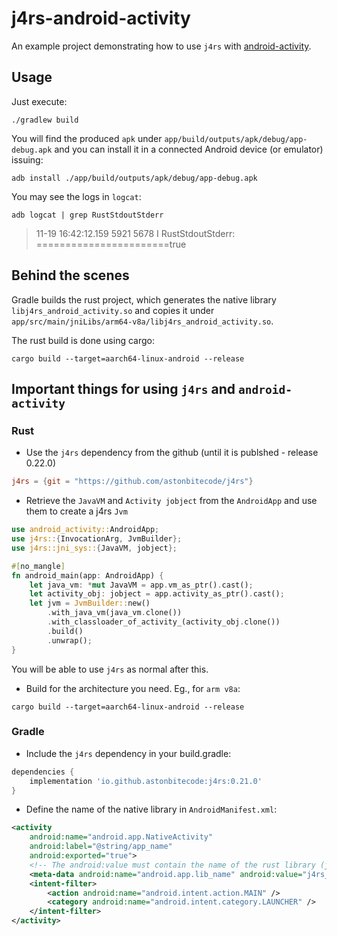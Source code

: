 # j4rs-android-activity
An example project demonstrating how to use `j4rs` with [android-activity](https://crates.io/crates/android-activity).

## Usage

Just execute:

```
./gradlew build
```

You will find the produced `apk` under `app/build/outputs/apk/debug/app-debug.apk` and you can install it in a connected Android device (or emulator) issuing:

```
adb install ./app/build/outputs/apk/debug/app-debug.apk
```

You may see the logs in `logcat`:

```
adb logcat | grep RustStdoutStderr
```

> 11-19 16:42:12.159 5921 5678 I RustStdoutStderr: =======================true


## Behind the scenes
Gradle builds the rust project, which generates the native library `libj4rs_android_activity.so` and copies it under `app/src/main/jniLibs/arm64-v8a/libj4rs_android_activity.so`. 

The rust build is done using cargo:

```
cargo build --target=aarch64-linux-android --release
```

## Important things for using `j4rs` and `android-activity`

### Rust

* Use the `j4rs` dependency from the github (until it is publshed - release 0.22.0)
```toml
j4rs = {git = "https://github.com/astonbitecode/j4rs"}
```

* Retrieve the `JavaVM` and `Activity jobject` from the `AndroidApp` and use them to create a j4rs `Jvm`
```rust
use android_activity::AndroidApp;
use j4rs::{InvocationArg, JvmBuilder};
use j4rs::jni_sys::{JavaVM, jobject};

#[no_mangle]
fn android_main(app: AndroidApp) {
    let java_vm: *mut JavaVM = app.vm_as_ptr().cast();
    let activity_obj: jobject = app.activity_as_ptr().cast();
    let jvm = JvmBuilder::new()
        .with_java_vm(java_vm.clone())
        .with_classloader_of_activity_(activity_obj.clone())
        .build()
        .unwrap();
}
```

You will be able to use `j4rs` as normal after this.

* Build for the architecture you need. Eg., for `arm v8a`:

```
cargo build --target=aarch64-linux-android --release
```

### Gradle

* Include the `j4rs` dependency in your build.gradle:

```gradle
dependencies {
    implementation 'io.github.astonbitecode:j4rs:0.21.0'
}
```

* Define the name of the native library in `AndroidManifest.xml`:

```xml
<activity
    android:name="android.app.NativeActivity"
    android:label="@string/app_name"
    android:exported="true">
    <!-- The android:value must contain the name of the rust library (j4rs_android_activity for this example) -->
    <meta-data android:name="android.app.lib_name" android:value="j4rs_android_activity" />
    <intent-filter>
        <action android:name="android.intent.action.MAIN" />
        <category android:name="android.intent.category.LAUNCHER" />
    </intent-filter>
</activity>
```

